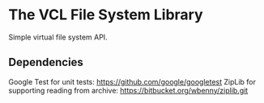 The VCL File System Library
=================================================

Simple virtual file system API.

Dependencies
------------

Google Test for unit tests: https://github.com/google/googletest
ZipLib for supporting reading from archive: https://bitbucket.org/wbenny/ziplib.git
